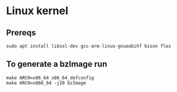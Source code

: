 # Linux kernel

## Prereqs
``` 
sudo apt install libssl-dev gcc-arm-linux-gnueabihf bison flex
```

## To generate a bzImage run
```
make ARCH=x86_64 x86_64_defconfig
make ARCH=x868_64 -j20 bzImage
```
